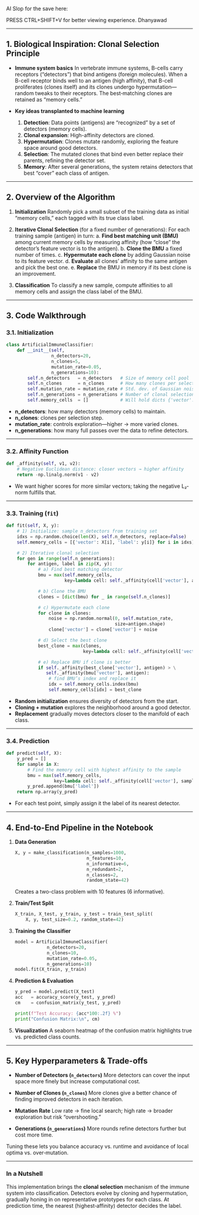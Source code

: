AI Slop for the save here:

PRESS CTRL+SHIFT+V for better viewing experience. Dhanyawad

---

## 1. Biological Inspiration: Clonal Selection Principle

* **Immune system basics**
  In vertebrate immune systems, B-cells carry receptors (“detectors”) that bind antigens (foreign molecules). When a B-cell receptor binds well to an antigen (high affinity), that B-cell proliferates (clones itself) and its clones undergo hypermutation—random tweaks to their receptors. The best‐matching clones are retained as “memory cells.”

* **Key ideas transplanted to machine learning**

  1. **Detection**: Data points (antigens) are “recognized” by a set of detectors (memory cells).
  2. **Clonal expansion**: High-affinity detectors are cloned.
  3. **Hypermutation**: Clones mutate randomly, exploring the feature space around good detectors.
  4. **Selection**: The mutated clones that bind even better replace their parents, refining the detector set.
  5. **Memory**: After several generations, the system retains detectors that best “cover” each class of antigen.

---

## 2. Overview of the Algorithm

1. **Initialization**
   Randomly pick a small subset of the training data as initial “memory cells,” each tagged with its true class label.

2. **Iterative Clonal Selection** (for a fixed number of generations):
   For each training sample (antigen) in turn:
   a. **Find best matching unit (BMU)** among current memory cells by measuring affinity (how “close” the detector’s feature vector is to the antigen).
   b. **Clone the BMU** a fixed number of times.
   c. **Hypermutate each clone** by adding Gaussian noise to its feature vector.
   d. **Evaluate** all clones’ affinity to the same antigen and pick the best one.
   e. **Replace** the BMU in memory if its best clone is an improvement.

3. **Classification**
   To classify a new sample, compute affinities to all memory cells and assign the class label of the BMU.

---

## 3. Code Walkthrough

### 3.1. Initialization

```python
class ArtificialImmuneClassifier:
    def __init__(self,
                 n_detectors=20,
                 n_clones=5,
                 mutation_rate=0.05,
                 n_generations=10):
        self.n_detectors   = n_detectors   # Size of memory cell pool
        self.n_clones      = n_clones      # How many clones per selected detector
        self.mutation_rate = mutation_rate # Std. dev. of Gaussian noise
        self.n_generations = n_generations # Number of clonal selection rounds
        self.memory_cells  = []            # Will hold dicts {'vector':…, 'label':…}
```

* **n\_detectors**: how many detectors (memory cells) to maintain.
* **n\_clones**: clones per selection step.
* **mutation\_rate**: controls exploration—higher → more varied clones.
* **n\_generations**: how many full passes over the data to refine detectors.

---

### 3.2. Affinity Function

```python
def _affinity(self, v1, v2):
    # Negative Euclidean distance: closer vectors → higher affinity
    return -np.linalg.norm(v1 - v2)
```

* We want higher scores for more similar vectors; taking the negative L₂‐norm fulfills that.

---

### 3.3. Training (`fit`)

```python
def fit(self, X, y):
    # 1) Initialize: sample n_detectors from training set
    idxs = np.random.choice(len(X), self.n_detectors, replace=False)
    self.memory_cells = [{'vector': X[i], 'label': y[i]} for i in idxs]

    # 2) Iterative clonal selection
    for gen in range(self.n_generations):
        for antigen, label in zip(X, y):
            # a) Find best matching detector
            bmu = max(self.memory_cells,
                      key=lambda cell: self._affinity(cell['vector'], antigen))

            # b) Clone the BMU
            clones = [dict(bmu) for _ in range(self.n_clones)]

            # c) Hypermutate each clone
            for clone in clones:
                noise = np.random.normal(0, self.mutation_rate,
                                         size=antigen.shape)
                clone['vector'] = clone['vector'] + noise

            # d) Select the best clone
            best_clone = max(clones,
                             key=lambda cell: self._affinity(cell['vector'], antigen))

            # e) Replace BMU if clone is better
            if self._affinity(best_clone['vector'], antigen) > \
               self._affinity(bmu['vector'], antigen):
                # find BMU’s index and replace it
                idx = self.memory_cells.index(bmu)
                self.memory_cells[idx] = best_clone
```

* **Random initialization** ensures diversity of detectors from the start.
* **Cloning + mutation** explores the neighborhood around a good detector.
* **Replacement** gradually moves detectors closer to the manifold of each class.

---

### 3.4. Prediction

```python
def predict(self, X):
    y_pred = []
    for sample in X:
        # Find the memory cell with highest affinity to the sample
        bmu = max(self.memory_cells,
                  key=lambda cell: self._affinity(cell['vector'], sample))
        y_pred.append(bmu['label'])
    return np.array(y_pred)
```

* For each test point, simply assign it the label of its nearest detector.

---

## 4. End-to-End Pipeline in the Notebook

1. **Data Generation**

   ```python
   X, y = make_classification(n_samples=1000,
                              n_features=10,
                              n_informative=6,
                              n_redundant=2,
                              n_classes=2,
                              random_state=42)
   ```

   Creates a two-class problem with 10 features (6 informative).

2. **Train/Test Split**

   ```python
   X_train, X_test, y_train, y_test = train_test_split(
       X, y, test_size=0.2, random_state=42)
   ```

3. **Training the Classifier**

   ```python
   model = ArtificialImmuneClassifier(
               n_detectors=20,
               n_clones=10,
               mutation_rate=0.05,
               n_generations=10)
   model.fit(X_train, y_train)
   ```

4. **Prediction & Evaluation**

   ```python
   y_pred = model.predict(X_test)
   acc   = accuracy_score(y_test, y_pred)
   cm    = confusion_matrix(y_test, y_pred)

   print(f"Test Accuracy: {acc*100:.2f} %")
   print("Confusion Matrix:\n", cm)
   ```

5. **Visualization**
   A seaborn heatmap of the confusion matrix highlights true vs. predicted class counts.

---

## 5. Key Hyperparameters & Trade-offs

* **Number of Detectors (`n_detectors`)**
  More detectors can cover the input space more finely but increase computational cost.

* **Number of Clones (`n_clones`)**
  More clones give a better chance of finding improved detectors in each iteration.

* **Mutation Rate**
  Low rate → fine local search; high rate → broader exploration but risk “overshooting.”

* **Generations (`n_generations`)**
  More rounds refine detectors further but cost more time.

Tuning these lets you balance accuracy vs. runtime and avoidance of local optima vs. over‐mutation.

---

### In a Nutshell

This implementation brings the **clonal selection** mechanism of the immune system into classification. Detectors evolve by cloning and hypermutation, gradually honing in on representative prototypes for each class. At prediction time, the nearest (highest‐affinity) detector decides the label.
